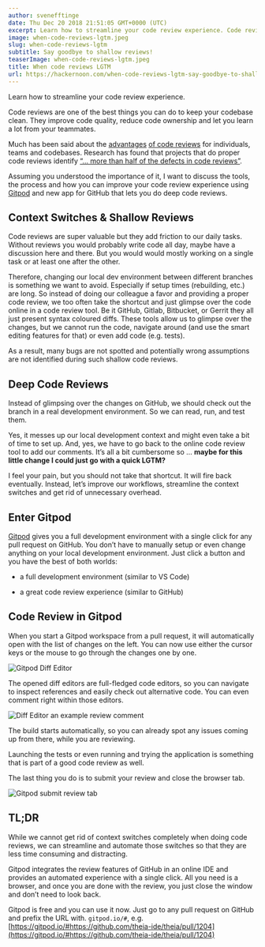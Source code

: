 ```yaml
---
author: svenefftinge
date: Thu Dec 20 2018 21:51:05 GMT+0000 (UTC)
excerpt: Learn how to streamline your code review experience. Code reviews are one of the best things you can do to keep your codebase clean. They
image: when-code-reviews-lgtm.jpeg
slug: when-code-reviews-lgtm
subtitle: Say goodbye to shallow reviews!
teaserImage: when-code-reviews-lgtm.jpeg
title: When code reviews LGTM
url: https://hackernoon.com/when-code-reviews-lgtm-say-goodbye-to-shallow-reviews-a4e01b84ddef
---
```


<script context="module">
  export const prerender = true;
</script>

Learn how to streamline your code review experience.

Code reviews are one of the best things you can do to keep your codebase clean. They improve code quality, reduce code ownership and let you learn a lot from your teammates.

Much has been said about the [advantages](https://blog.codinghorror.com/code-reviews-just-do-it/) [of code reviews](https://www.quora.com/Why-is-code-review-so-important-in-the-software-industry) for individuals, teams and codebases. Research has found that projects that do proper code reviews identify <a class="no-nowrap" href="https://web.archive.org/web/20151009203148/http://ieeexplore.ieee.org/xpl/login.jsp?reload=true&amp;tp=&amp;arnumber=4815279">“… more than half of the defects in code reviews”</a>.

Assuming you understood the importance of it, I want to discuss the tools, the process and how you can improve your code review experience using [Gitpod](/) and new app for GitHub that lets you do deep code reviews.

## Context Switches & Shallow Reviews

Code reviews are super valuable but they add friction to our daily tasks. Without reviews you would probably write code all day, maybe have a discussion here and there. But you would would mostly working on a single task or at least one after the other.

Therefore, changing our local dev environment between different branches is something we want to avoid. Especially if setup times (rebuilding, etc.) are long. So instead of doing our colleague a favor and providing a proper code review, we too often take the shortcut and just glimpse over the code online in a code review tool. Be it GitHub, Gitlab, Bitbucket, or Gerrit they all just present syntax coloured diffs. These tools allow us to glimpse over the changes, but we cannot run the code, navigate around (and use the smart editing features for that) or even add code (e.g. tests).

As a result, many bugs are not spotted and potentially wrong assumptions are not identified during such shallow code reviews.

## Deep Code Reviews

Instead of glimpsing over the changes on GitHub, we should check out the branch in a real development environment. So we can read, run, and test them.

Yes, it messes up our local development context and might even take a bit of time to set up. And, yes, we have to go back to the online code review tool to add our comments. It’s all a bit cumbersome so … **maybe for this little change I could just go with a quick LGTM?**

I feel your pain, but you should not take that shortcut. It will fire back eventually. Instead, let’s improve our workflows, streamline the context switches and get rid of unnecessary overhead.

## Enter Gitpod

[Gitpod](/) gives you a full development environment with a single click for any pull request on GitHub. You don’t have to manually setup or even change anything on your local development environment. Just click a button and you have the best of both worlds:

- a full development environment (similar to VS Code)

- a great code review experience (similar to GitHub)

## Code Review in Gitpod

When you start a Gitpod workspace from a pull request, it will automatically open with the list of changes on the left. You can now use either the cursor keys or the mouse to go through the changes one by one.

![Gitpod Diff Editor](https://cdn-images-1.medium.com/max/2880/1*JXfHOvLeHj-RyczGleIpZg.gif)

The opened diff editors are full-fledged code editors, so you can navigate to inspect references and easily check out alternative code. You can even comment right within those editors.

![Diff Editor an example review comment](https://cdn-images-1.medium.com/max/6200/1*qGnEh6LFqkiChDY9-UXk8w.png)

The build starts automatically, so you can already spot any issues coming up from there, while you are reviewing.

Launching the tests or even running and trying the application is something that is part of a good code review as well.

The last thing you do is to submit your review and close the browser tab.

![Gitpod submit review tab](https://cdn-images-1.medium.com/max/6200/1*eu_d_3DJvBOhC9rMDwjb1w.png)

## TL;DR

While we cannot get rid of context switches completely when doing code reviews, we can streamline and automate those switches so that they are less time consuming and distracting.

Gitpod integrates the review features of GitHub in an online IDE and provides an automated experience with a single click. All you need is a browser, and once you are done with the review, you just close the window and don’t need to look back.

Gitpod is free and you can use it now. Just go to any pull request on GitHub and prefix the URL with. `gitpod.io/#`, e.g.
[https://gitpod.io/#https://github.com/theia-ide/theia/pull/1204](https://gitpod.io/#https://github.com/theia-ide/theia/pull/1204)

